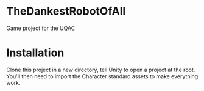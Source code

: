 # TheDankestRobotOfAll

Game project for the UQAC

# Installation
Clone this project in a new directory, tell Unity to open a project at the root. You'll then need to import the Character standard assets 
to make everything work.
